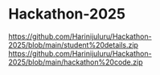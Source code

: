 # Hackathon-2025
https://github.com/Harinijuluru/Hackathon-2025/blob/main/student%20details.zip
https://github.com/Harinijuluru/Hackathon-2025/blob/main/hackathon%20code.zip

